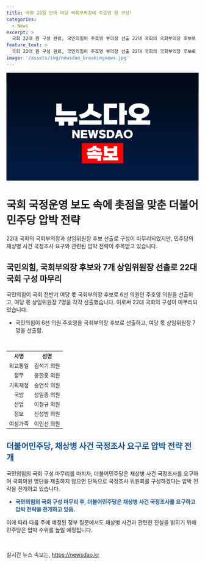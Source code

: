 ```yaml
---
title: 국회 28일 만에 여당 국회부의장에 주호영 원 구성!
categories:
  - News
excerpt: >
  국회 22대 원 구성 완료, 국민의힘이 주호영 부의장 선출 22대 국회의 국회부의장 후보로 주호영 의원이 국민의힘에 의해 선출되었고, 7개 상임위원장도 각각 선출되었다. 여야는 오늘 국회 본회의에서 국민의힘이 선출한 부의장과 상임위원장 후보를 확정할 예정이며, 다음 주 채상병 특검법 국정조사를 요구할 예정이다. 더불어민주당은 국정조사를 위한 압박을 가하고 있으며, 정부 감사에서도 채상병 수사외압에 대한 진실을 밝힐 것을 압박하고 있다.
feature_text: >
  국회 22대 원 구성 완료, 국민의힘이 주호영 부의장 선출 22대 국회의 국회부의장 후보로 주호영 의원이 국민의힘에 의해 선출되었고, 7개 상임위원장도 각각 선출되었다. 여야는 오늘 국회 본회의에서 국민의힘이 선출한 부의장과 상임위원장 후보를 확정할 예정이며, 다음 주 채상병 특검법 국정조사를 요구할 예정이다. 더불어민주당은 국정조사를 위한 압박을 가하고 있으며, 정부 감사에서도 채상병 수사외압에 대한 진실을 밝힐 것을 압박하고 있다.
image: '/assets/img/newsdao_breakingnews.jpg'
---
```


<p><img src="/assets/img/newsdao_breakingnews.jpg" alt="pcversion 속보" /></p>

<h1>국회 국정운영 보도 속에 촛점을 맞춘 더불어민주당 압박 전략</h1>

<p data-ke-size="size16">22대 국회의 국회부의장과 상임위원장 후보 선출로 구성이 마무리되었지만, 민주당의 채상병 사건 국정조사 요구와 관련된 압박 전략이 주목받고 있습니다.</p>

<h2>국민의힘, 국회부의장 후보와 7개 상임위원장 선출로 22대 국회 구성 마무리</h2>

<p data-ke-size="size16">국민의힘이 국회 전반기 여당 몫 국회부의장 후보로 6선 의원인 주호영 의원을 선출하고, 여당 몫 상임위원장 7명을 각각 선출했습니다. 이로써 22대 국회의 구성이 마무리되었습니다.</p>

<ul>
    <li>국민의힘이 6선 의원 주호영을 국회부의장 후보로 선출하고, 여당 몫 상임위원장 7명을 선출함.</li>
</ul>

<p><br></p>

<table>
    <tr>
        <td style="text-align: center; height: 17px;"><b>사명</b></td>
        <td style="text-align: center; height: 17px;"><b>성명</b></td>
    </tr>
    <tr>
        <td style="text-align: center; height: 17px;">외교통일</td>
        <td style="text-align: center; height: 17px;">김석기 의원</td>
    </tr>
    <tr>
        <td style="text-align: center; height: 17px;">정무</td>
        <td style="text-align: center; height: 17px;">윤한홍 의원</td>
    </tr>
    <tr>
        <td style="text-align: center; height: 17px;">기획재정</td>
        <td style="text-align: center; height: 17px;">송언석 의원</td>
    </tr>
    <tr>
        <td style="text-align: center; height: 17px;">국방</td>
        <td style="text-align: center; height: 17px;">성일종 의원</td>
    </tr>
    <tr>
        <td style="text-align: center; height: 17px;">산업</td>
        <td style="text-align: center; height: 17px;">이철규 의원</td>
    </tr>
    <tr>
        <td style="text-align: center; height: 17px;">정보</td>
        <td style="text-align: center; height: 17px;">신성범 의원</td>
    </tr>
    <tr>
        <td style="text-align: center; height: 17px;">여성가족</td>
        <td style="text-align: center; height: 17px;">이인선 의원</td>
    </tr>
</table>

<h2><b><span style="color: #1a5490;">더불어민주당, 채상병 사건 국정조사 요구로 압박 전략 전개</span></b></h2>

<p data-ke-size="size16">국민의힘의 국회 구성 마무리를 마치자, 더불어민주당은 채상병 사건 국정조사를 요구하며 국회의원 명단을 제출하지 않으면 단독으로 국정조사 위원회를 구성하겠다는 압박 전략을 전개하고 있습니다.</p>

<ul>
    <li><b><span style="color: #1a5490;">국민의힘의 국회 구성 마무리 후, 더불어민주당은 채상병 사건 국정조사를 요구하고 압박 전략을 전개하고 있음.</span></b></li>
</ul>

<p data-ke-size="size16">이에 따라 다음 주에 예정된 정부 질문에서도 채상병 사건과 관련한 진실을 밝히기 위해 민주당은 압박 수위를 높일 예정입니다.</p>

<p data-ke-size="size16">&nbsp;</p>
실시간 뉴스 속보는, <a href="https://newsdao.kr" rel="dofollow">https://newsdao.kr</a>


